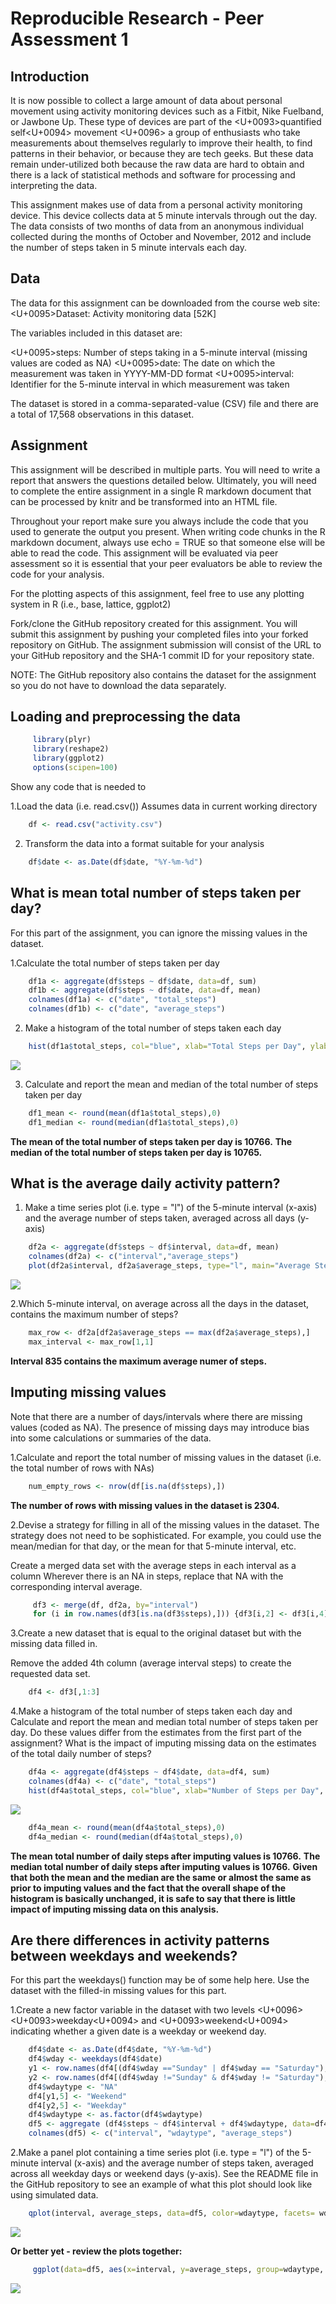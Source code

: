 Reproducible Research - Peer Assessment 1
=========================================

## Introduction

It is now possible to collect a large amount of data about personal movement using activity monitoring devices such as a Fitbit, Nike Fuelband, or Jawbone Up. These type of devices are part of the <U+0093>quantified self<U+0094> movement <U+0096> a group of enthusiasts who take measurements about themselves regularly to improve their health, to find patterns in their behavior, or because they are tech geeks. But these data remain under-utilized both because the raw data are hard to obtain and there is a lack of statistical methods and software for processing and interpreting the data.

This assignment makes use of data from a personal activity monitoring device. This device collects data at 5 minute intervals through out the day. The data consists of two months of data from an anonymous individual collected during the months of October and November, 2012 and include the number of steps taken in 5 minute intervals each day.

## Data

The data for this assignment can be downloaded from the course web site:
<U+0095>Dataset: Activity monitoring data [52K]

The variables included in this dataset are:

<U+0095>steps: Number of steps taking in a 5-minute interval (missing values are coded as NA)
<U+0095>date: The date on which the measurement was taken in YYYY-MM-DD format
<U+0095>interval: Identifier for the 5-minute interval in which measurement was taken

The dataset is stored in a comma-separated-value (CSV) file and there are a total of 17,568 observations in this dataset.

## Assignment

This assignment will be described in multiple parts. You will need to write a report that answers the questions detailed below. Ultimately, you will need to complete the entire assignment in a single R markdown document that can be processed by knitr and be transformed into an HTML file.

Throughout your report make sure you always include the code that you used to generate the output you present. When writing code chunks in the R markdown document, always use echo = TRUE so that someone else will be able to read the code. This assignment will be evaluated via peer assessment so it is essential that your peer evaluators be able to review the code for your analysis.

For the plotting aspects of this assignment, feel free to use any plotting system in R (i.e., base, lattice, ggplot2)

Fork/clone the GitHub repository created for this assignment. You will submit this assignment by pushing your completed files into your forked repository on GitHub. The assignment submission will consist of the URL to your GitHub repository and the SHA-1 commit ID for your repository state.

NOTE: The GitHub repository also contains the dataset for the assignment so you do not have to download the data separately.

## Loading and preprocessing the data


```r
     library(plyr)
     library(reshape2)
     library(ggplot2)
     options(scipen=100)
```

Show any code that is needed to

1.Load the data (i.e. read.csv())
  Assumes data in current working directory


```r
    df <- read.csv("activity.csv")
```

2. Transform the data into a format suitable for your analysis


```r
    df$date <- as.Date(df$date, "%Y-%m-%d")
```

## What is mean total number of steps taken per day?

For this part of the assignment, you can ignore the missing values in the dataset.

1.Calculate the total number of steps taken per day


```r
    df1a <- aggregate(df$steps ~ df$date, data=df, sum)
    df1b <- aggregate(df$steps ~ df$date, data=df, mean)
    colnames(df1a) <- c("date", "total_steps")
    colnames(df1b) <- c("date", "average_steps")
```


2. Make a histogram of the total number of steps taken each day


```r
    hist(df1a$total_steps, col="blue", xlab="Total Steps per Day", ylab="Frequency", main="Total Steps Per Day Frequency")
```

![](ReproducibleResearch_PeerAssignment1_files/figure-html/plot1-1.png) 


3.  Calculate and report the mean and median of the total number of steps taken per day


```r
    df1_mean <- round(mean(df1a$total_steps),0)
    df1_median <- round(median(df1a$total_steps),0)
```

**The mean of the total number of steps taken per day is 10766.**
**The median of the total number of steps taken per day is 10765.**




## What is the average daily activity pattern?

1. Make a time series plot (i.e. type = "l") of the 5-minute interval (x-axis) and the average number of steps taken, averaged across all days (y-axis)


```r
    df2a <- aggregate(df$steps ~ df$interval, data=df, mean)
    colnames(df2a) <- c("interval","average_steps")
    plot(df2a$interval, df2a$average_steps, type="l", main="Average Steps per Interval", xlab="Interval", ylab="Average Steps")
```

![](ReproducibleResearch_PeerAssignment1_files/figure-html/aggregateperinterval-1.png) 

2.Which 5-minute interval, on average across all the days in the dataset, contains the maximum number of steps?


```r
    max_row <- df2a[df2a$average_steps == max(df2a$average_steps),]
    max_interval <- max_row[1,1]
```

**Interval 835 contains the maximum average numer of steps.**


    


## Imputing missing values

Note that there are a number of days/intervals where there are missing values (coded as NA). The presence of missing days may introduce bias into some calculations or summaries of the data.

1.Calculate and report the total number of missing values in the dataset (i.e. the total number of rows with NAs)


```r
    num_empty_rows <- nrow(df[is.na(df$steps),])
```

**The number of rows with missing values in the dataset is 2304.**




2.Devise a strategy for filling in all of the missing values in the dataset. The strategy does not need to be sophisticated. For example, you could use the mean/median for that day, or the mean for that 5-minute interval, etc.

Create a merged data set with the average steps in each interval as a column
Wherever there is an NA in steps, replace that NA with the corresponding interval average.


```r
     df3 <- merge(df, df2a, by="interval")
     for (i in row.names(df3[is.na(df3$steps),])) {df3[i,2] <- df3[i,4]}
```


3.Create a new dataset that is equal to the original dataset but with the missing data filled in.

Remove the added 4th column (average interval steps) to create the requested data set.


```r
    df4 <- df3[,1:3]
```

4.Make a histogram of the total number of steps taken each day and Calculate and report the mean and median total number of steps taken per day. Do these values differ from the estimates from the first part of the assignment? What is the impact of imputing missing data on the estimates of the total daily number of steps?


```r
    df4a <- aggregate(df4$steps ~ df4$date, data=df4, sum)
    colnames(df4a) <- c("date", "total_steps")
    hist(df4a$total_steps, col="blue", xlab="Number of Steps per Day", ylab="Frequency", main="Total Steps Per Day Frequency With Imputed Data")
```

![](ReproducibleResearch_PeerAssignment1_files/figure-html/plot3-1.png) 

```r
    df4a_mean <- round(mean(df4a$total_steps),0)
    df4a_median <- round(median(df4a$total_steps),0)
```

**The mean total number of daily steps after imputing values is 10766.**
**The median total number of daily steps after imputing values is 10766.**
**Given that both the mean and the median are the same or almost the same as prior to imputing values and the fact that the overall shape of the histogram is basically unchanged, it is safe to say that there is little impact of imputing missing data on this analysis.**





## Are there differences in activity patterns between weekdays and weekends?

For this part the weekdays() function may be of some help here. Use the dataset with the filled-in missing values for this part.

1.Create a new factor variable in the dataset with two levels <U+0096> <U+0093>weekday<U+0094> and <U+0093>weekend<U+0094> indicating whether a given date is a weekday or weekend day.



```r
    df4$date <- as.Date(df4$date, "%Y-%m-%d")
    df4$wday <- weekdays(df4$date)
    y1 <- row.names(df4[(df4$wday =="Sunday" | df4$wday == "Saturday"),]) 
    y2 <- row.names(df4[(df4$wday !="Sunday" & df4$wday != "Saturday"),])
    df4$wdaytype <- "NA"
    df4[y1,5] <- "Weekend"
    df4[y2,5] <- "Weekday"
    df4$wdaytype <- as.factor(df4$wdaytype)
    df5 <- aggregate (df4$steps ~ df4$interval + df4$wdaytype, data=df4, mean)
    colnames(df5) <- c("interval", "wdaytype", "average_steps")
```


2.Make a panel plot containing a time series plot (i.e. type = "l") of the 5-minute interval (x-axis) and the average number of steps taken, averaged across all weekday days or weekend days (y-axis). See the README file in the GitHub repository to see an example of what this plot should look like using simulated data.


```r
    qplot(interval, average_steps, data=df5, color=wdaytype, facets= wdaytype ~ .) + geom_line()
```

![](ReproducibleResearch_PeerAssignment1_files/figure-html/plot4-1.png) 

**Or better yet - review the plots together:**


```r
     ggplot(data=df5, aes(x=interval, y=average_steps, group=wdaytype, colour=wdaytype)) + geom_line()
```

![](ReproducibleResearch_PeerAssignment1_files/figure-html/plot5-1.png) 


